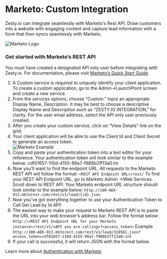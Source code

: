 # Marketo: Custom Integration

Zesty.io can integrate seamlessly with Marketo's Rest API. Draw customers into a website with engaging content and capture lead information with a form that then syncs seamlessly with Marketo.

![Marketo Logo](http://logonoid.com/images/marketo-logo.png)

### Get started with Marketo’s REST API

You must have created a designated API only user before integrating with Zesty.io. For documentation, please visit [Marketo’s Quick Start Guide](http://developers.marketo.com/blog/quick-start-guide-for-marketo-rest-api/).

1. A Custom service is required to uniquely identify your client application. To create a custom application, go to the Admin->LaunchPoint screen and create a new service.
2. From the services options, choose "Custom." Input an appropriate Display Name, Description. It may be best to choose a descriptive Display Name and Description such as “ZESTY.IO INTEGRATION,” for clarity. For the user email address, select the API only user previously created.
3. After you create your custom service, click on “View Details” link on the grid.
4. Your client application will be able to use the Client Id and Client Secret to generate an access token.\
   ![Marketo Example](https://wyp1jm.media.zestyio.com/marketo-example.png)
5. Copy and paste your authentication token into a text editor for your reference. Your authentication token will look similar to the example below: cdf01657-110d-4155-99a7-f986b2ff13a0:int
6. Now you’ll want to find the endpoint URL. All requests to the Marketo REST API will follow the format: `<REST API Endpoint URL>/rest/` To find your REST API Endpoint URL, go to Marketo Admin ->Web Services. Scroll down to REST API. Your Marketo endpoint URL structure should look similar to the example below: `http://100-AEK-913.mktorest.com/rest/v1/lead/{id}.json`
7. Now you’ve got everything together to use your Authentication Token to Call Get Lead by Id API!
8. The easiest way to make your request to Marketo REST API is to paste the URL into your web browser’s address bar. Follow the format below: `http://<REST API Endpoint URL for your Marketo instance>/rest/v1/<API you are calling>?<access_token>` Example `http://100-AEK-913.mktorest.com/rest/v1/lead/318581.json?access_token=cdf01657-110d-4155-99a7-f986b2ff13a0:int`
9. If your call is successful, it will return JSON with the format below.

Learn more about [Authentication with Marketo](http://developers.marketo.com/documentation/rest/authentication/)
